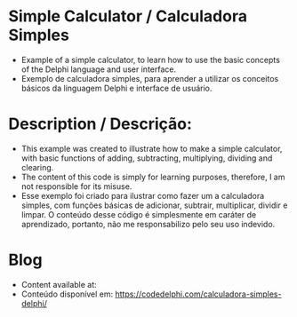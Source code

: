 # Simple Calculator / Calculadora Simples
- Example of a simple calculator, to learn how to use the basic concepts of the Delphi language and user interface.
- Exemplo de calculadora simples, para aprender a utilizar os conceitos básicos da linguagem Delphi e interface de usuário.

# Description / Descrição:
- This example was created to illustrate how to make a simple calculator, with basic functions of adding, subtracting, multiplying, dividing and clearing.
- The content of this code is simply for learning purposes, therefore, I am not responsible for its misuse.
- Esse exemplo foi criado para ilustrar como fazer um a calculadora simples, com funções básicas de adicionar, subtrair, multiplicar, dividir e limpar.
O conteúdo desse código é simplesmente em caráter de aprendizado, portanto, não me responsabilizo pelo seu uso indevido.

# Blog
- Content available at:
- Conteúdo disponível em:
  https://codedelphi.com/calculadora-simples-delphi/
